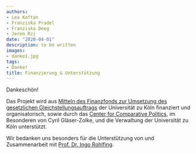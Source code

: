 ```yaml
---
authors:
- Lea Kaftan
- Franziska Pradel
- Franziska Deeg
- Jeren Rzj
date: "2020-04-01"
description: to be written
images:
- danke1.jpg
tags:
- Danke!
title: Finanzierung & Unterstützung
---
```


Dankeschön!
<!--more-->

Das Projekt wird aus [Mitteln des Finanzfonds zur Umsetzung des gesetzlichen Gleichstellungsauftrags](https://strategy.uni-koeln.de/gremien__und_sonstige_akademische_angelegenheiten/frauenfoerderung/finanzfonds_zur_umsetzung_des_gesetzlichen_gleichstellungsauftrags/index_ger.html) der Universität zu Köln finanziert und organisatorisch, sowie durch das [Center for Comparative Politics](https://cccp.uni-koeln.de), im Besonderen von Cyril Gläser-Zolke, und die Verwaltung der Universität zu Köln unterstützt.

Wir bedanken uns besonders für die Unterstützung von und Zusammenarbeit mit [Prof. Dr. Ingo Rohlfing](https://ingorohlfing.wordpress.com/).
